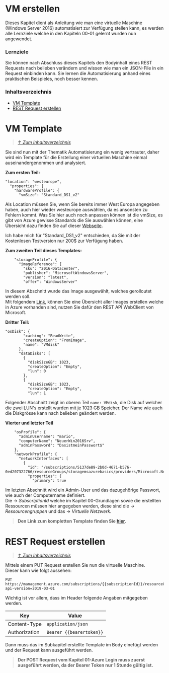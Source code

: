 # VM erstellen

Dieses Kapitel dient als Anleitung wie man eine virtuelle Maschine (Windows Server 2016) automatisiert zur Verfügung stellen kann, es werden alle Lernziele welche in den Kapiteln 00-01 gelernt wurden nun angewendet.

### **Lernziele**
Sie können nach Abschluss dieses Kapitels den Bodyinhalt eines REST Requests nach belieben verändern und wissen wie man ein JSON-File in ein Request einbinden kann. Sie lernen die Automatisierung anhand eines praktischen Beispieles, noch besser kennen.

### **Inhaltsverzeichnis**
- [VM Template](#VM-Template)
- [REST Request erstellen](#REST-Request-erstellen)

# VM Template
> [&uarr; *Zum Inhaltsverzeichnis*](#Inhaltsverzeichnis)

Sie sind nun mit der Thematik Automatisierung ein wenig vertrauter, daher wird ein Template für die Erstellung einer virtuellen Maschine einmal auseinandergenommen und analysiert.

**Zum ersten Teil:**

```
"location": "westeurope",
  "properties": {
    "hardwareProfile": {
      "vmSize": "Standard_DS1_v2"
```
Als Location müssen Sie, wenn Sie bereits immer West Europa angegeben haben, auch hier wieder westeurope auswählen, da es ansonsten zu Fehlern kommt. Was Sie hier auch noch anpassen können ist die vmSize, es gibt von Azure gewisse Standards die Sie auswählen können, eine Übersicht dazu finden Sie auf dieser [Webseite](https://docs.microsoft.com/de-de/azure/virtual-machines/windows/sizes-general).<br>

Ich habe mich für "Standard_DS1_v2" entschieden, da Sie mit der Kostenlosen Testversion nur 200$ zur Verfügung haben.

**Zum zweiten Teil dieses Templates:**
```
    "storageProfile": {
      "imageReference": {
        "sku": "2016-Datacenter",
        "publisher": "MicrosoftWindowsServer",
        "version": "latest",
        "offer": "WindowsServer"
```
In diesem Abschnitt wurde das Image ausgewählt, welches gerolloutet werden soll.<br>
Mit folgendem [Link](https://docs.microsoft.com/en-us/rest/api/compute/virtualmachineimages/list), können Sie eine Übersicht aller Images erstellen welche in Azure vorhanden sind, nutzen Sie dafür den REST API WebClient von Microsoft. 

**Dritter Teil:**
```
"osDisk": {
        "caching": "ReadWrite",
        "createOption": "FromImage",
        "name": "VMdisk"
      },
      "dataDisks": [
        {
          "diskSizeGB": 1023,
          "createOption": "Empty",
          "lun": 0
        },
        {
          "diskSizeGB": 1023,
          "createOption": "Empty",
          "lun": 1
```
Folgender Abschnitt zeigt im oberen Teil `name: VMdisk`, die Disk auf welcher die zwei LUN's erstellt wurden mit je 1023 GB Speicher. Der Name wie auch die Diskgrösse kann nach belieben geändert werden.

**Vierter und letzter Teil**
```
    "osProfile": {
      "adminUsername": "mario",
      "computerName": "NeuerWin2016Srv",
      "adminPassword": "DasistmeinPasswort$"
    },
    "networkProfile": {
      "networkInterfaces": [
        {
          "id": "/subscriptions/5137de89-2b0d-4671-b576-0ed207322766/resourceGroups/storagemsazurebasics/providers/Microsoft.Network/networkInterfaces/networkazurebasics",
          "properties": {
            "primary": true
```
Im letzten Abschnitt wird ein Admin-User und das dazugehörige Passwort, wie auch der Computername definiert.<br>
Die &rarr; *SubscriptionId* welche im Kapitel 00-Grundlagen sowie die erstellten Ressourcen müssen hier angegeben werden, diese sind die &rarr; *Ressourcengruppen* und das &rarr; *Virtuelle Netzwerk*.
<br>

> **Den Link zum kompletten Template finden Sie [**hier**](../Vorlagen/VM_Template.md).**

# REST Request erstellen
> [&uarr; *Zum Inhaltsverzeichnis*](#Inhaltsverzeichnis)

Mittels einem PUT Request erstellen Sie nun die virtuelle Maschine.<br>
Dieser kann wie folgt aussehen:<br>
```
PUT https://management.azure.com/subscriptions/{{subscriptionId}}/resourceGroups/storagemsazurebasics/providers/Microsoft.Compute/virtualMachines/NeuerWin2016Srv?api-version=2019-03-01
```
Wichtig ist vor allem, dass im Header folgende Angaben mitgegeben werden.<br>

Key               | Value
------------------|-----------------------------------------
Content-Type      | `application/json`
Authorization     | `Bearer {{bearertoken}}`

Dann muss das im Subkapitel erstellte Template im Body einefügt werden und der Request kann ausgeführt werden.<br>

> **Der POST Request vom Kapitel 01-Azure Login muss zuerst ausgeführt werden, da der Bearer Token nur 1 Stunde gültig ist.**